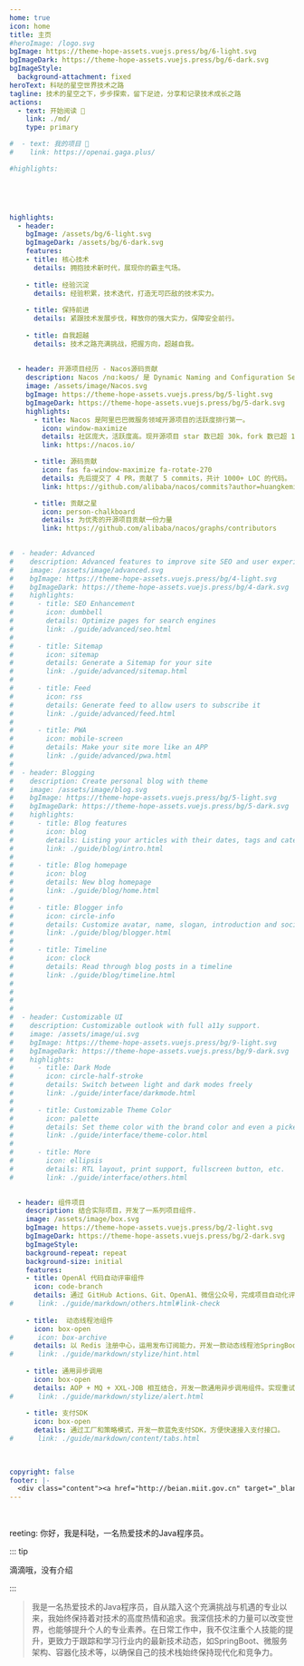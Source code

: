 ```yaml
---
home: true
icon: home
title: 主页
#heroImage: /logo.svg
bgImage: https://theme-hope-assets.vuejs.press/bg/6-light.svg
bgImageDark: https://theme-hope-assets.vuejs.press/bg/6-dark.svg
bgImageStyle:
  background-attachment: fixed
heroText: 科哒的星空世界技术之路
tagline: 技术的星空之下，步步探索，留下足迹，分享和记录技术成长之路
actions:
  - text: 开始阅读 👣
    link: ./md/
    type: primary

#  - text: 我的项目 💐
#    link: https://openai.gaga.plus/

#highlights:

        



highlights:
  - header: 
    bgImage: /assets/bg/6-light.svg
    bgImageDark: /assets/bg/6-dark.svg
    features:
    - title: 核心技术
      details: 拥抱技术新时代，展现你的霸主气场。
    
    - title: 经验沉淀
      details: 经验积累，技术迭代，打造无可匹敌的技术实力。
    
    - title: 保持前进
      details: 紧跟技术发展步伐，释放你的强大实力，保障安全前行。
      
    - title: 自我超越
      details: 技术之路充满挑战，把握方向，超越自我。
          
  
  - header: 开源项目经历 - Nacos源码贡献
    description: Nacos /nɑ:kəʊs/ 是 Dynamic Naming and Configuration Service的首字母简称，一个更易于构建云原生应用的动态服务发现、配置管理和服务管理平台。Nacos 致力于帮助您发现、配置和管理微服务。Nacos 提供了一组简单易用的特性集，帮助您快速实现动态服务发现、服务配置、服务元数据及流量管理。Nacos 帮助您更敏捷和容易地构建、交付和管理微服务平台。 Nacos 是构建以“服务”为中心的现代应用架构 (例如微服务范式、云原生范式) 的服务基础设施。
    image: /assets/image/Nacos.svg
    bgImage: https://theme-hope-assets.vuejs.press/bg/5-light.svg
    bgImageDark: https://theme-hope-assets.vuejs.press/bg/5-dark.svg
    highlights:
      - title: Nacos 是阿里巴巴微服务领域开源项目的活跃度排行第一。
        icon: window-maximize
        details: 社区庞大，活跃度高。现开源项目 star 数已超 30k，fork 数已超 13k。
        link: https://nacos.io/

      - title: 源码贡献
        icon: fas fa-window-maximize fa-rotate-270
        details: 先后提交了 4 PR，贡献了 5 commits，共计 1000+ LOC 的代码。
        link: https://github.com/alibaba/nacos/commits?author=huangkemingyyds

      - title: 贡献之星
        icon: person-chalkboard
        details: 为优秀的开源项目贡献一份力量
        link: https://github.com/alibaba/nacos/graphs/contributors
  

#  - header: Advanced
#    description: Advanced features to improve site SEO and user experience
#    image: /assets/image/advanced.svg
#    bgImage: https://theme-hope-assets.vuejs.press/bg/4-light.svg
#    bgImageDark: https://theme-hope-assets.vuejs.press/bg/4-dark.svg
#    highlights:
#      - title: SEO Enhancement
#        icon: dumbbell
#        details: Optimize pages for search engines
#        link: ./guide/advanced/seo.html
#
#      - title: Sitemap
#        icon: sitemap
#        details: Generate a Sitemap for your site
#        link: ./guide/advanced/sitemap.html
#
#      - title: Feed
#        icon: rss
#        details: Generate feed to allow users to subscribe it
#        link: ./guide/advanced/feed.html
#
#      - title: PWA
#        icon: mobile-screen
#        details: Make your site more like an APP
#        link: ./guide/advanced/pwa.html
#
#  - header: Blogging
#    description: Create personal blog with theme
#    image: /assets/image/blog.svg
#    bgImage: https://theme-hope-assets.vuejs.press/bg/5-light.svg
#    bgImageDark: https://theme-hope-assets.vuejs.press/bg/5-dark.svg
#    highlights:
#      - title: Blog features
#        icon: blog
#        details: Listing your articles with their dates, tags and categories
#        link: ./guide/blog/intro.html
#
#      - title: Blog homepage
#        icon: blog
#        details: New blog homepage
#        link: ./guide/blog/home.html
#
#      - title: Blogger info
#        icon: circle-info
#        details: Customize avatar, name, slogan, introduction and social links
#        link: ./guide/blog/blogger.html
#
#      - title: Timeline
#        icon: clock
#        details: Read through blog posts in a timeline
#        link: ./guide/blog/timeline.html
#
#
#
#
#  - header: Customizable UI
#    description: Customizable outlook with full a11y support.
#    image: /assets/image/ui.svg
#    bgImage: https://theme-hope-assets.vuejs.press/bg/9-light.svg
#    bgImageDark: https://theme-hope-assets.vuejs.press/bg/9-dark.svg
#    highlights:
#      - title: Dark Mode
#        icon: circle-half-stroke
#        details: Switch between light and dark modes freely
#        link: ./guide/interface/darkmode.html
#
#      - title: Customizable Theme Color
#        icon: palette
#        details: Set theme color with the brand color and even a picker
#        link: ./guide/interface/theme-color.html
#
#      - title: More
#        icon: ellipsis
#        details: RTL layout, print support, fullscreen button, etc.
#        link: ./guide/interface/others.html
        

  - header: 组件项目
    description: 结合实际项目，开发了一系列项目组件.
    image: /assets/image/box.svg
    bgImage: https://theme-hope-assets.vuejs.press/bg/2-light.svg
    bgImageDark: https://theme-hope-assets.vuejs.press/bg/2-dark.svg
    bgImageStyle:
    background-repeat: repeat
    background-size: initial
    features:
    - title: OpenAl 代码自动评审组件
      icon: code-branch
      details: 通过 GitHub Actions、Git、OpenA1、微信公众号，完成项目自动化评审和消息通知。
#      link: ./guide/markdown/others.html#link-check
    
    - title:  动态线程池组件
      icon: box-open
#      icon: box-archive
      details: 以 Redis 注册中心，运用发布订阅能力，开发一款动态线程池SpringBoot Starter 组件。
#      link: ./guide/markdown/stylize/hint.html
    
    - title: 通用异步调用
      icon: box-open
      details: AOP + MQ + XXL-JOB 相互结合，开发一款通用异步调用组件。实现重试、告警，有效拆解业务逻辑，实现异步调用。
#      link: ./guide/markdown/stylize/alert.html
    
    - title: 支付SDK
      icon: box-open
      details: 通过工厂和策略模式，开发一款蓝免支付SDK，方便快速接入支付接口。
#      link: ./guide/markdown/content/tabs.html
    
    

copyright: false
footer: |-
  <div class="content"><a href="http://beian.miit.gov.cn" target="_blank">桂ICP备2023000538号-1</a> | MIT 协议, 版权所有 © 2023 科哒，All rights reserved.</div>
---
```


<br/>

reeting: 你好，我是科哒，一名热爱技术的Java程序员。

::: tip

[//]: # (个人在大学/实习期间，参与过多次的技术类赛事项目，熟练使用各类技术框架，积累了丰富的开发经验。同时兼具着对技术的喜爱，长期对技术源码进行钻研学习吸收其中的设计精髓。尤其对 MyBatis 源码学习后，开发了一款监控 SQL 慢查询以及优化建议插件。并将此插件发布到了 IDEA Plugin 插件市场，半年获得了3000次下载量，获得了非常好的认可，个人也得到了非常多的成长。地址：http://github.com/xxxx/xxxx)
滴滴哦，没有介绍


:::

>我是一名热爱技术的Java程序员，自从踏入这个充满挑战与机遇的专业以来，我始终保持着对技术的高度热情和追求。我深信技术的力量可以改变世界，也能够提升个人的专业素养。在日常工作中，我不仅注重个人技能的提升，更致力于跟踪和学习行业内的最新技术动态，如SpringBoot、微服务架构、容器化技术等，以确保自己的技术栈始终保持现代化和竞争力。